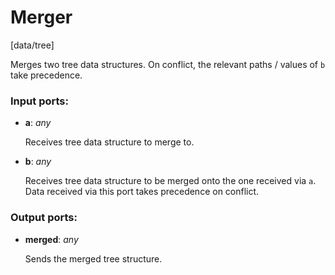 # Merger

[data/tree]

Merges two tree data structures. On conflict, the relevant paths / values of `b` take precedence.

### Input ports:

* __a__: _any_

    Receives tree data structure to merge to.



* __b__: _any_

    Receives tree data structure to be merged onto the one received via `a`. Data received via this port takes precedence on conflict.



### Output ports:

* __merged__: _any_

    Sends the merged tree structure.




